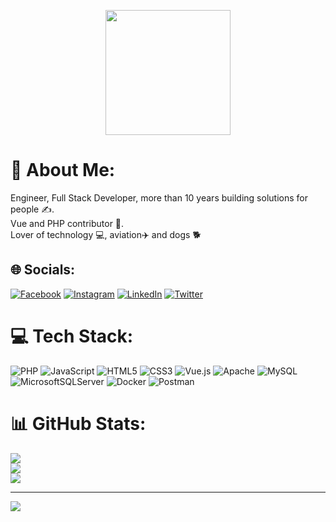 <p align="center" width="300">
   <img align="center" width="200" src="https://avatars.githubusercontent.com/u/1568292?s=400&u=83a11670ee6ad488b416ca27babb4c3af2827bdd&v=4" />
</p>

# 💫 About Me:
Engineer, Full Stack Developer, more than 10 years building solutions for people ✍️. <br>Vue and PHP contributor 🚀. <br>Lover of technology 💻, aviation✈️ and dogs 🐕


## 🌐 Socials:
[![Facebook](https://img.shields.io/badge/Facebook-%231877F2.svg?logo=Facebook&logoColor=white)](https://facebook.com/amethgabriel) [![Instagram](https://img.shields.io/badge/Instagram-%23E4405F.svg?logo=Instagram&logoColor=white)](https://instagram.com/amethgabriel) [![LinkedIn](https://img.shields.io/badge/LinkedIn-%230077B5.svg?logo=linkedin&logoColor=white)](https://linkedin.com/in/amethgabriel) [![Twitter](https://img.shields.io/badge/Twitter-%231DA1F2.svg?logo=Twitter&logoColor=white)](https://twitter.com/amethordonez) 

# 💻 Tech Stack:
![PHP](https://img.shields.io/badge/php-%23777BB4.svg?style=for-the-badge&logo=php&logoColor=white) ![JavaScript](https://img.shields.io/badge/javascript-%23323330.svg?style=for-the-badge&logo=javascript&logoColor=%23F7DF1E) ![HTML5](https://img.shields.io/badge/html5-%23E34F26.svg?style=for-the-badge&logo=html5&logoColor=white) ![CSS3](https://img.shields.io/badge/css3-%231572B6.svg?style=for-the-badge&logo=css3&logoColor=white) ![Vue.js](https://img.shields.io/badge/vuejs-%2335495e.svg?style=for-the-badge&logo=vuedotjs&logoColor=%234FC08D) ![Apache](https://img.shields.io/badge/apache-%23D42029.svg?style=for-the-badge&logo=apache&logoColor=white) ![MySQL](https://img.shields.io/badge/mysql-%2300f.svg?style=for-the-badge&logo=mysql&logoColor=white) ![MicrosoftSQLServer](https://img.shields.io/badge/Microsoft%20SQL%20Sever-CC2927?style=for-the-badge&logo=microsoft%20sql%20server&logoColor=white) ![Docker](https://img.shields.io/badge/docker-%230db7ed.svg?style=for-the-badge&logo=docker&logoColor=white) ![Postman](https://img.shields.io/badge/Postman-FF6C37?style=for-the-badge&logo=postman&logoColor=white)
# 📊 GitHub Stats:
![](https://github-readme-stats.vercel.app/api?username=Ameth&theme=dark&hide_border=false&include_all_commits=true&count_private=true)<br/>
![](https://github-readme-streak-stats.herokuapp.com/?user=Ameth&theme=dark&hide_border=false)<br/>
![](https://github-readme-stats.vercel.app/api/top-langs/?username=Ameth&theme=dark&hide_border=false&include_all_commits=true&count_private=true&layout=compact)

---
[![](https://visitcount.itsvg.in/api?id=Ameth&icon=0&color=0)](https://visitcount.itsvg.in)
